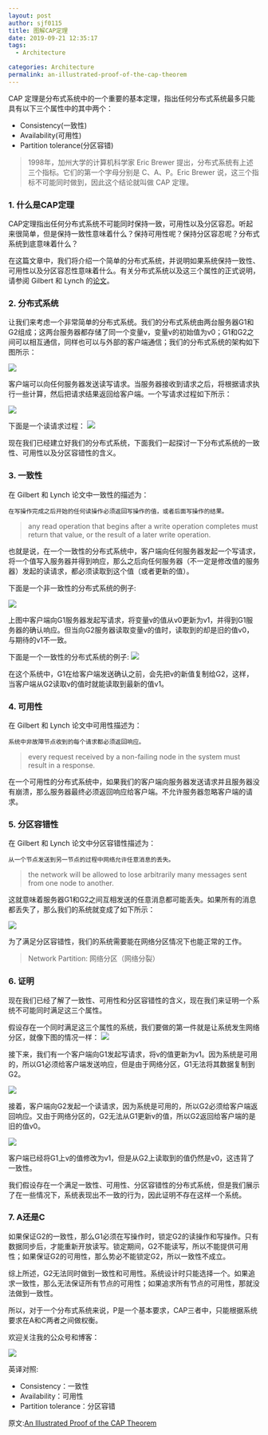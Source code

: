 ```yaml
---
layout: post
author: sjf0115
title: 图解CAP定理
date: 2019-09-21 12:35:17
tags:
  - Architecture

categories: Architecture
permalink: an-illustrated-proof-of-the-cap-theorem
---
```


CAP 定理是分布式系统中的一个重要的基本定理，指出任何分布式系统最多只能具有以下三个属性中的其中两个：
- Consistency(一致性)
- Availability(可用性)
- Partition tolerance(分区容错)

> 1998年，加州大学的计算机科学家 Eric Brewer 提出，分布式系统有上述三个指标。它们的第一个字母分别是 C、A、P。Eric Brewer 说，这三个指标不可能同时做到，因此这个结论就叫做 CAP 定理。

### 1. 什么是CAP定理

CAP定理指出任何分布式系统不可能同时保持一致，可用性以及分区容忍。听起来很简单，但是保持一致性意味着什么？保持可用性呢？保持分区容忍呢？分布式系统到底意味着什么？

在这篇文章中，我们将介绍一个简单的分布式系统，并说明如果系统保持一致性、可用性以及分区容忍性意味着什么。有关分布式系统以及这三个属性的正式说明，请参阅 Gilbert 和 Lynch 的[论文]()。

### 2. 分布式系统

让我们来考虑一个非常简单的分布式系统。我们的分布式系统由两台服务器G1和G2组成；这两台服务器都存储了同一个变量v，变量v的初始值为v0；G1和G2之间可以相互通信，同样也可以与外部的客户端通信；我们的分布式系统的架构如下图所示：

![](https://github.com/sjf0115/PubLearnNotes/blob/master/image/Architecture/an-illustrated-proof-of-the-cap-theorem-1.jpg?raw=true)

客户端可以向任何服务器发送读写请求。当服务器接收到请求之后，将根据请求执行一些计算，然后把请求结果返回给客户端。一个写请求过程如下所示：

![](https://github.com/sjf0115/PubLearnNotes/blob/master/image/Architecture/an-illustrated-proof-of-the-cap-theorem-2.jpg?raw=true)

下面是一个读请求过程：
![](https://github.com/sjf0115/PubLearnNotes/blob/master/image/Architecture/an-illustrated-proof-of-the-cap-theorem-3.jpg?raw=true)

现在我们已经建立好我们的分布式系统，下面我们一起探讨一下分布式系统的一致性、可用性以及分区容错性的含义。

### 3. 一致性

在 Gilbert 和 Lynch 论文中一致性的描述为：
```
在写操作完成之后开始的任何读操作必须返回写操作的值，或者后面写操作的结果。
```
> any read operation that begins after a write operation completes must return that value, or the result of a later write operation.

也就是说，在一个一致性的分布式系统中，客户端向任何服务器发起一个写请求，将一个值写入服务器并得到响应，那么之后向任何服务器（不一定是修改值的服务器）发起的读请求，都必须读取到这个值（或者更新的值）。

下面是一个非一致性的分布式系统的例子:

![](https://github.com/sjf0115/PubLearnNotes/blob/master/image/Architecture/an-illustrated-proof-of-the-cap-theorem-4.jpg?raw=true)

上图中客户端向G1服务器发起写请求，将变量v的值从v0更新为v1，并得到G1服务器的确认响应。但当向G2服务器读取变量v的值时，读取到的却是旧的值v0，与期待的v1不一致。

下面是一个一致性的分布式系统的例子:
![](https://github.com/sjf0115/PubLearnNotes/blob/master/image/Architecture/an-illustrated-proof-of-the-cap-theorem-5.jpg?raw=true)

在这个系统中，G1在给客户端发送确认之前，会先把v的新值复制给G2，这样，当客户端从G2读取v的值时就能读取到最新的值v1。

### 4. 可用性

在 Gilbert 和 Lynch 论文中可用性描述为：
```
系统中非故障节点收到的每个请求都必须返回响应。
```
> every request received by a non-failing node in the system must result in a response.

在一个可用性的分布式系统中，如果我们的客户端向服务器发送请求并且服务器没有崩溃，那么服务器最终必须返回响应给客户端。不允许服务器忽略客户端的请求。

### 5. 分区容错性

在 Gilbert 和 Lynch 论文中分区容错性描述为：
```
从一个节点发送到另一节点的过程中网络允许任意消息的丢失。
```
> the network will be allowed to lose arbitrarily many messages sent from one node to another.

这就意味着服务器G1和G2之间互相发送的任意消息都可能丢失。如果所有的消息都丢失了，那么我们的系统就变成了如下所示：

![](https://github.com/sjf0115/PubLearnNotes/blob/master/image/Architecture/an-illustrated-proof-of-the-cap-theorem-6.jpg?raw=true)

为了满足分区容错性，我们的系统需要能在网络分区情况下也能正常的工作。

> Network Partition: 网络分区（网络分裂）

### 6. 证明

现在我们已经了解了一致性、可用性和分区容错性的含义，现在我们来证明一个系统不可能同时满足这三个属性。

假设存在一个同时满足这三个属性的系统，我们要做的第一件就是让系统发生网络分区，就像下图的情况一样：
![](https://github.com/sjf0115/PubLearnNotes/blob/master/image/Architecture/an-illustrated-proof-of-the-cap-theorem-7.jpg?raw=true)

接下来，我们有一个客户端向G1发起写请求，将v的值更新为v1。因为系统是可用的，所以G1必须给客户端发送响应，但是由于网络分区，G1无法将其数据复制到G2。

![](https://github.com/sjf0115/PubLearnNotes/blob/master/image/Architecture/an-illustrated-proof-of-the-cap-theorem-8.jpg?raw=true)

接着，客户端向G2发起一个读请求，因为系统是可用的，所以G2必须给客户端返回响应。又由于网络分区的，G2无法从G1更新v的值，所以G2返回给客户端的是旧的值v0。

![](https://github.com/sjf0115/PubLearnNotes/blob/master/image/Architecture/an-illustrated-proof-of-the-cap-theorem-9.jpg?raw=true)

客户端已经将G1上v的值修改为v1，但是从G2上读取到的值仍然是v0，这违背了一致性。

我们假设存在一个满足一致性、可用性、分区容错性的分布式系统，但是我们展示了在一些情况下，系统表现出不一致的行为，因此证明不存在这样一个系统。

### 7. A还是C

如果保证G2的一致性，那么G1必须在写操作时，锁定G2的读操作和写操作。只有数据同步后，才能重新开放读写。锁定期间，G2不能读写，所以不能提供可用性；如果保证G2的可用性，那么势必不能锁定G2，所以一致性不成立。

综上所述，G2无法同时做到一致性和可用性。系统设计时只能选择一个。如果追求一致性，那么无法保证所有节点的可用性；如果追求所有节点的可用性，那就没法做到一致性。

所以，对于一个分布式系统来说，P是一个基本要求，CAP三者中，只能根据系统要求在A和C两者之间做权衡。

欢迎关注我的公众号和博客：

![](https://github.com/sjf0115/PubLearnNotes/blob/master/image/Other/smartsi.jpg?raw=true)

英译对照:
- Consistency：一致性
- Availability：可用性
- Partition tolerance：分区容错

原文:[An Illustrated Proof of the CAP Theorem](https://mwhittaker.github.io/blog/an_illustrated_proof_of_the_cap_theorem/)
